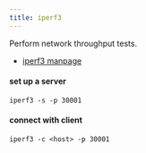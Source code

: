 ```yaml
---
title: iperf3
---
```


Perform network throughput tests.

  *  [iperf3 manpage](https://linux.die.net/man/1/iperf)

#### set up a server
    iperf3 -s -p 30001

#### connect with client
    iperf3 -c <host> -p 30001
